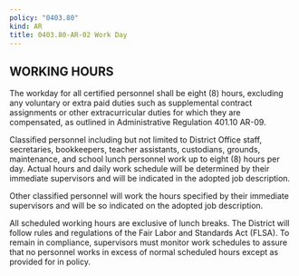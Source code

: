 ```yaml
---
policy: "0403.80"
kind: AR
title: 0403.80-AR-02 Work Day
---
```


## WORKING HOURS

The workday for all certified personnel shall be eight (8) hours, excluding any voluntary or extra paid duties such as supplemental contract assignments or other extracurricular duties for which they are compensated, as outlined in Administrative Regulation 401.10 AR-09. 

Classified personnel including but not limited to District Office staff, secretaries, bookkeepers, teacher assistants, custodians, grounds, maintenance, and school lunch personnel work up to eight (8) hours per day. Actual hours and daily work schedule will be determined by their immediate supervisors and will be indicated in the adopted job description.

Other classified personnel will work the hours specified by their immediate supervisors and will be so indicated on the adopted job description.

All scheduled working hours are exclusive of lunch breaks. The District will follow rules and regulations of the Fair Labor and Standards Act (FLSA). To remain in compliance, supervisors must monitor work schedules to assure that no personnel works in excess of normal scheduled hours except as provided for in policy.
